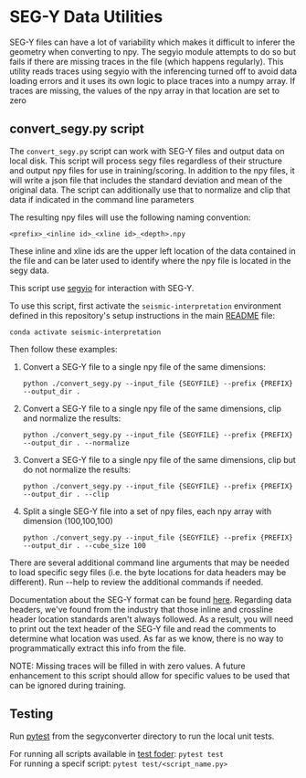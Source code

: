 # SEG-Y Data Utilities

SEG-Y files can have a lot of variability which makes it difficult to inferer the geometry when converting to npy. The segyio module attempts to do so but fails if there are missing traces in the file (which happens regularly). This utility reads traces using segyio with the inferencing turned off to avoid data loading errors and it uses its own logic to place traces into a numpy array. If traces are missing, the values of the npy array in that location are set to zero

## convert_segy.py script

The `convert_segy.py` script can work with SEG-Y files and output data on  local disk. This script will process segy files regardless of their structure and output npy files for use in training/scoring. In addition to the npy files, it will write a json file that includes the standard deviation and mean of the original data. The script can additionally use that to normalize and clip that data if indicated in the command line parameters

The resulting npy files will use the following naming convention:

```<prefix>_<inline id>_<xline id>_<depth>.npy```

These inline and xline ids are the upper left location of the data contained in the file and can be later used to identify where the npy file is located in the segy data.

This script use [segyio](https://github.com/equinor/segyio) for interaction with SEG-Y.

To use this script, first activate the `seismic-interpretation` environment defined in this repository's setup instructions in the main [README](../../../README.md) file: 

`conda activate seismic-interpretation`

Then follow these examples:

1) Convert a SEG-Y file to a single npy file of the same dimensions:

    ```
    python ./convert_segy.py --input_file {SEGYFILE} --prefix {PREFIX} --output_dir .
    ```

2) Convert a SEG-Y file to a single npy file of the same dimensions, clip and normalize the results:

    ```
    python ./convert_segy.py --input_file {SEGYFILE} --prefix {PREFIX} --output_dir . --normalize
    ```

3) Convert a SEG-Y file to a single npy file of the same dimensions, clip but do not normalize the results:

    ```
    python ./convert_segy.py --input_file {SEGYFILE} --prefix {PREFIX} --output_dir . --clip
    ```

4) Split a single SEG-Y file into a set of npy files, each npy array with dimension (100,100,100)

    ```
    python ./convert_segy.py --input_file {SEGYFILE} --prefix {PREFIX} --output_dir . --cube_size 100
    ```

There are several additional command line arguments that may be needed to load specific segy files (i.e. the byte locations for data headers may be different). Run --help to review the additional commands if needed.

Documentation about the SEG-Y format can be found [here](https://seg.org/Portals/0/SEG/News%20and%20Resources/Technical%20Standards/seg_y_rev2_0-mar2017.pdf).
Regarding data headers, we've found from the industry that those inline and crossline header location standards aren't always followed.
As a result, you will need to print out the text header of the SEG-Y file and read the comments to determine what location was used. 
As far as we know, there is no way to programmatically extract this info from the file.

NOTE: Missing traces will be filled in with zero values. A future enhancement to this script should allow for specific values to be used that can be ignored during training.

## Testing

Run [pytest](https://docs.pytest.org/en/latest/getting-started.html) from the segyconverter directory to run the local unit tests.   

For running all scripts available in [test foder](../../../interpretation/deepseismic_interpretation/segyconverter/test):
    ```
    pytest test
    ```   
For running a specif script:
    ```
    pytest test/<script_name.py>
    ```